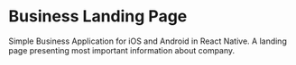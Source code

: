 # Business Landing Page

Simple Business Application for iOS and Android in React Native.
A landing page presenting most important information about company.
